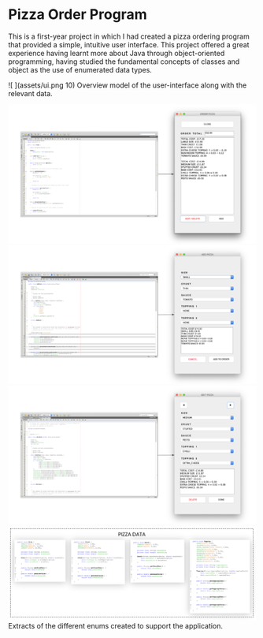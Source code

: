 # Pizza Order Program 

This is a first-year project in which I had created a pizza ordering program that provided a simple, intuitive user interface. This project offered a great experience having learnt more about Java through object-oriented programming, having studied the fundamental concepts of classes and object as the use of enumerated data types.

![ ](assets/ui.png 10)
Overview model of the user-interface along with the relevant data.

![ ](assets/order.png)
![ ](assets/add.png)
![ ](assets/edit.png)
![ ](assets/data.png)
Extracts of the different enums created to support the application.
